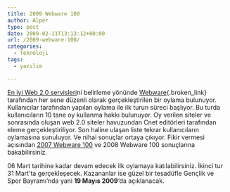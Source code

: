 ```yaml
---
title: 2009 Webware 100
author: Alper
type: post
date: 2009-02-11T13:13:12+00:00
url: /2009-webware-100/
categories:
  - Teknoloji
tags:
  - yazılım

---
```

[En iyi Web 2.0 servisleri][1]ni belirleme yönünde [Webware][2]{.broken_link} tarafından her sene düzenli olarak gerçekleştirilen bir oylama bulunuyor. Kullanıcılar tarafından yapılan oylama ile ilk turun süreci başlıyor. Bu turda kullanıcıların 10 tane oy kullanma hakkı bulunuyor. Oy verilen siteler ve sonrasında oluşan web 2.0 siteler havuzundan Cnet editörleri tarafından eleme gerçekleştiriliyor. Son haline ulaşan liste tekrar kullanıcıların oylamasına sunuluyor. Ve nihai sonuçlar ortaya çıkıyor. Fikir vermesi açısından [2007 Webware 100][3] ve 2008 Webware 100 sonuçlarına bakabilirsiniz. 

06 Mart tarihine kadar devam edecek ilk oylamaya katılabilirsiniz. İkinci tur 31 Mart&#8217;ta gerçekleşecek. Kazananlar ise güzel bir tesadüfle Gençlik ve Spor Bayramı&#8217;nda yani **19 Mayıs 2009**&#8216;da açıklanacak.

 [1]: https://www.murekkep.org/en-iyi-web-20-servisleri-hangisi-301
 [2]: http://www.webware.com/
 [3]: https://www.murekkep.org/webware100-sonuclari-342
